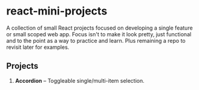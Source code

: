 # react-mini-projects

A collection of small React projects focused on developing a single feature or small scoped web app.
Focus isn't to make it look pretty, just functional and to the point as a way to practice and learn. Plus remaining a repo to revisit later for examples.

## Projects

1. **Accordion** – Toggleable single/multi-item selection.
